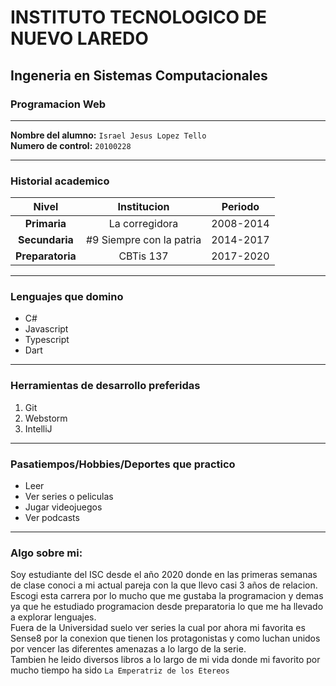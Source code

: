 # INSTITUTO TECNOLOGICO DE NUEVO LAREDO

## Ingeneria en Sistemas Computacionales

### Programacion Web

---

**Nombre del alumno:** `Israel Jesus Lopez Tello`  
**Numero de control:** `20100228`

---

### Historial academico

|      Nivel       |       Institucion        |  Periodo  |
|:----------------:|:------------------------:|:---------:|
|   **Primaria**   |      La corregidora      | 2008-2014 |
|  **Secundaria**  | #9 Siempre con la patria | 2014-2017 |
| **Preparatoria** |        CBTis 137         | 2017-2020 |

---

### Lenguajes que domino

- C#
- Javascript
- Typescript
- Dart

---

### Herramientas de desarrollo preferidas

1. Git
2. Webstorm
3. IntelliJ

---

### Pasatiempos/Hobbies/Deportes que practico

- Leer
- Ver series o peliculas
- Jugar videojuegos
- Ver podcasts

---

### Algo sobre mi:

Soy estudiante del ISC desde el año 2020 donde en las primeras semanas de clase conoci a mi actual pareja con la que
llevo casi 3 años de relacion.  
Escogi esta carrera por lo mucho que me gustaba la programacion y demas ya que he estudiado programacion desde
preparatoria lo que me ha llevado a explorar lenguajes.  
Fuera de la Universidad suelo ver series la cual por ahora mi favorita es Sense8 por la conexion que tienen los
protagonistas y como luchan unidos por vencer las diferentes amenazas a lo largo de la serie.  
Tambien he leido diversos libros a lo largo de mi vida donde mi favorito por mucho tiempo ha
sido `La Emperatriz de los Etereos`
